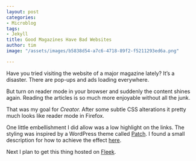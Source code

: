 ```yaml
---
layout: post
categories:
- Microblog
tags:
- Jekyll
title: Good Magazines Have Bad Websites
author: tim
image: "/assets/images/b5838d54-a7c6-4718-89f2-f5211293ed6a.png"

---
```

Have you tried visiting the website of a major magazine lately? It’s a disaster. There are pop-ups and ads loading everywhere.

But turn on reader mode in your browser and suddenly the content shines again. Reading the articles is so much more enjoyable without all the junk.

That was my goal for _Creator._ After some subtle CSS alterations it pretty much looks like reader mode in Firefox.

One little embellishment I did allow was a low highlight on the links. The styling was inspired by a WordPress theme called [Patch](https://pixelgrade.com/themes/blogging/patch/). I found a small description for how to achieve the effect [here](https://www.foxinfotech.in/2019/04/css-style-for-links-thick-underline-and-highlight-text-on-mouse-hover.html).

Next I plan to get this thing hosted on [Fleek](https://fleek.co/).